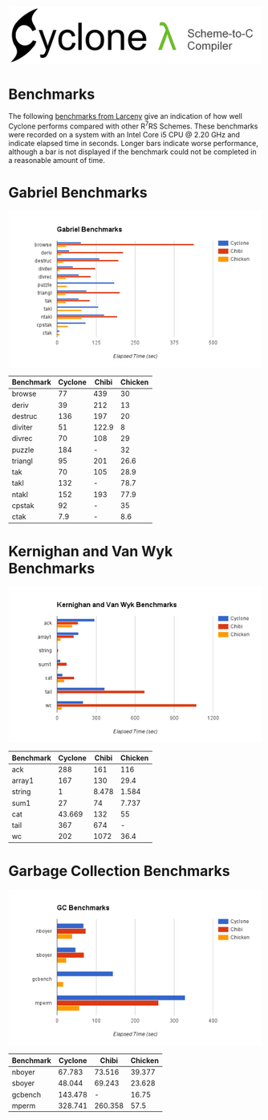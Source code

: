 [<img src="images/cyclone-logo-04-header.png" alt="cyclone-scheme">](http://github.com/justinethier/cyclone)

# Benchmarks

The following [benchmarks from Larceny](http://www.larcenists.org/benchmarksGenuineR7Linux.html) give an indication of how well Cyclone performs compared with other R<sup>7</sup>RS Schemes. These benchmarks were recorded on a system with an Intel Core i5 CPU @ 2.20 GHz and indicate elapsed time in seconds. Longer bars indicate worse performance, although a bar is not displayed if the benchmark could not be completed in a reasonable amount of time.

# Gabriel Benchmarks

<img src="images/benchmarks/gabriel.png">

Benchmark | Cyclone | Chibi | Chicken
--------- | ------- | ----- | -------
browse    | 77      | 439   | 30
deriv     | 39      | 212   | 13
destruc   | 136     | 197   | 20
diviter   | 51      | 122.9 | 8
divrec    | 70      | 108   | 29
puzzle    | 184     | -     | 32
triangl   | 95      | 201   | 26.6
tak       | 70      | 105   | 28.9
takl      | 132     | -     | 78.7
ntakl     | 152     | 193   | 77.9
cpstak    | 92      | -     | 35
ctak      | 7.9     | -     | 8.6

# Kernighan and Van Wyk Benchmarks

<img src="images/benchmarks/kvw.png">

Benchmark | Cyclone | Chibi | Chicken
--------- | ------- | ----- | -------
ack       | 288     | 161   | 116
array1    | 167     | 130   | 29.4
string    | 1       | 8.478 | 1.584
sum1      | 27      | 74    | 7.737
cat       | 43.669  | 132   | 55
tail      | 367     | 674   | -
wc        | 202     | 1072  | 36.4

# Garbage Collection Benchmarks

<img src="images/benchmarks/gc.png">

Benchmark | Cyclone | Chibi | Chicken
--------- | ------- | ----- | -------
nboyer    | 67.783  | 73.516  | 39.377
sboyer    | 48.044  | 69.243  | 23.628
gcbench   | 143.478 | -       | 16.75
mperm     | 328.741 | 260.358 | 57.5
